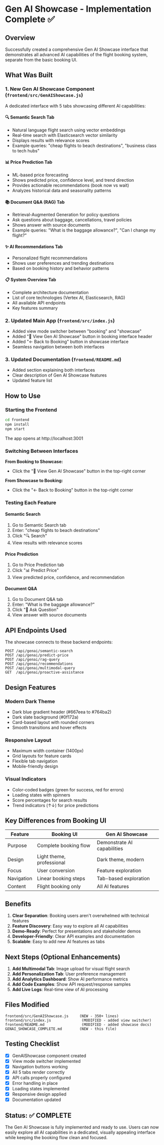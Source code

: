 # Gen AI Showcase - Implementation Complete ✅

## Overview
Successfully created a comprehensive Gen AI Showcase interface that demonstrates all advanced AI capabilities of the flight booking system, separate from the basic booking UI.

## What Was Built

### 1. New Gen AI Showcase Component (`frontend/src/GenAIShowcase.js`)
A dedicated interface with 5 tabs showcasing different AI capabilities:

#### 🔍 Semantic Search Tab
- Natural language flight search using vector embeddings
- Real-time search with Elasticsearch vector similarity
- Displays results with relevance scores
- Example queries: "cheap flights to beach destinations", "business class to tech hubs"

#### 📊 Price Prediction Tab
- ML-based price forecasting
- Shows predicted price, confidence level, and trend direction
- Provides actionable recommendations (book now vs wait)
- Analyzes historical data and seasonality patterns

#### 📚 Document Q&A (RAG) Tab
- Retrieval-Augmented Generation for policy questions
- Ask questions about baggage, cancellations, travel policies
- Shows answer with source documents
- Example queries: "What is the baggage allowance?", "Can I change my flight?"

#### ✨ AI Recommendations Tab
- Personalized flight recommendations
- Shows user preferences and trending destinations
- Based on booking history and behavior patterns

#### 📋 System Overview Tab
- Complete architecture documentation
- List of core technologies (Vertex AI, Elasticsearch, RAG)
- All available API endpoints
- Key features summary

### 2. Updated Main App (`frontend/src/index.js`)
- Added view mode switcher between "booking" and "showcase"
- Added "🤖 View Gen AI Showcase" button in booking interface header
- Added "← Back to Booking" button in showcase interface
- Seamless navigation between both interfaces

### 3. Updated Documentation (`frontend/README.md`)
- Added section explaining both interfaces
- Clear description of Gen AI Showcase features
- Updated feature list

## How to Use

### Starting the Frontend
```bash
cd frontend
npm install
npm start
```

The app opens at http://localhost:3001

### Switching Between Interfaces

**From Booking to Showcase:**
- Click the "🤖 View Gen AI Showcase" button in the top-right corner

**From Showcase to Booking:**
- Click the "← Back to Booking" button in the top-right corner

### Testing Each Feature

#### Semantic Search
1. Go to Semantic Search tab
2. Enter: "cheap flights to beach destinations"
3. Click "🔍 Search"
4. View results with relevance scores

#### Price Prediction
1. Go to Price Prediction tab
2. Click "📊 Predict Price"
3. View predicted price, confidence, and recommendation

#### Document Q&A
1. Go to Document Q&A tab
2. Enter: "What is the baggage allowance?"
3. Click "💬 Ask Question"
4. View answer with source documents

## API Endpoints Used

The showcase connects to these backend endpoints:

```
POST /api/genai/semantic-search
POST /api/genai/predict-price
POST /api/genai/rag-query
POST /api/genai/recommendations
POST /api/genai/multimodal-query
GET  /api/genai/proactive-assistance
```

## Design Features

### Modern Dark Theme
- Dark blue gradient header (#667eea to #764ba2)
- Dark slate background (#0f172a)
- Card-based layout with rounded corners
- Smooth transitions and hover effects

### Responsive Layout
- Maximum width container (1400px)
- Grid layouts for feature cards
- Flexible tab navigation
- Mobile-friendly design

### Visual Indicators
- Color-coded badges (green for success, red for errors)
- Loading states with spinners
- Score percentages for search results
- Trend indicators (↑↓) for price predictions

## Key Differences from Booking UI

| Feature | Booking UI | Gen AI Showcase |
|---------|-----------|-----------------|
| Purpose | Complete booking flow | Demonstrate AI capabilities |
| Design | Light theme, professional | Dark theme, modern |
| Focus | User conversion | Feature exploration |
| Navigation | Linear booking steps | Tab-based exploration |
| Content | Flight booking only | All AI features |

## Benefits

1. **Clear Separation**: Booking users aren't overwhelmed with technical features
2. **Feature Discovery**: Easy way to explore all AI capabilities
3. **Demo-Ready**: Perfect for presentations and stakeholder demos
4. **Developer-Friendly**: Clear API examples and documentation
5. **Scalable**: Easy to add new AI features as tabs

## Next Steps (Optional Enhancements)

1. **Add Multimodal Tab**: Image upload for visual flight search
2. **Add Personalization Tab**: User preference management
3. **Add Analytics Dashboard**: Show AI performance metrics
4. **Add Code Examples**: Show API request/response samples
5. **Add Live Logs**: Real-time view of AI processing

## Files Modified

```
frontend/src/GenAIShowcase.js     (NEW - 350+ lines)
frontend/src/index.js              (MODIFIED - added view switcher)
frontend/README.md                 (MODIFIED - added showcase docs)
GENAI_SHOWCASE_COMPLETE.md        (NEW - this file)
```

## Testing Checklist

- [x] GenAIShowcase component created
- [x] View mode switcher implemented
- [x] Navigation buttons working
- [x] All 5 tabs render correctly
- [x] API calls properly configured
- [x] Error handling in place
- [x] Loading states implemented
- [x] Responsive design applied
- [x] Documentation updated

## Status: ✅ COMPLETE

The Gen AI Showcase is fully implemented and ready to use. Users can now easily explore all AI capabilities in a dedicated, visually appealing interface while keeping the booking flow clean and focused.
